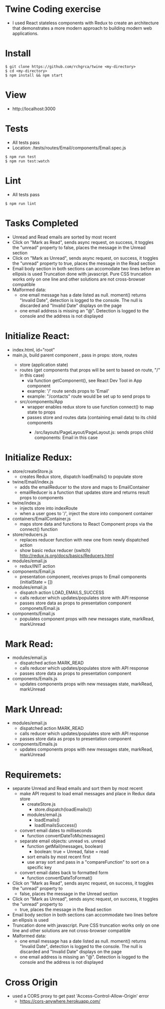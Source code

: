 # Twine Coding exercise

* I used React stateless components with Redux to create an architecture that demonstrates a more
 modern approach to building modern web applications.  

# Install
```
$ git clone https://github.com/rchgrca/twine <my-directory>
$ cd <my-directory>
$ npm install && npm start
```

# View

* http://localhost:3000


# Tests
  * All tests pass
  * Location: /tests/routes/Email/components/Email.spec.js
```
$ npm run test
$ npm run test:watch
```

# Lint
  * All tests pass
```
$ npm run lint
```

# Tasks Completed

* Unread and Read emails are sorted by most recent
* Click on "Mark as Read", sends async request, on success, it toggles the "unread" property to
false, places the message in the Unread section
* Click on "Mark as Unread", sends async request, on success, it toggles the "unread" property to
true, places the message in the Read section
* Email body section in both sections can accomodate two lines before an ellipsis is used
Truncation done with javascript.  Pure CSS truncation works only on one line and other solutions
are not cross-browser compatible
* Malformed data:
  * one email message has a date listed as null.  moment() returns "Invalid Date", detection is logged to
  the console.  The null is discarded and "Invalid Date" displays on the page
  * one email address is missing an "@".  Detection is logged to the console and the address is not displayed

# Initialize React:
  * index.html, id="root"
  * main.js, build parent component <App />, pass in props:  store, routes
    * store (application state)
    * routes (get components that props will be sent to based on route, "/" in this case)
      * via function getComponent(), see React Dev Tool in App component
      * example: '/' route sends props to 'Email'
      * example:  "/contacts" route would be set up to send props to <Contacts />
    * src/components/App
      * wrapper <Provider /> enables redux store to use function connect() to map state to props
      * <Router /> passes store and routes data (containing email data) to its child components
        * /src/layouts/PageLayout/PageLayout.js:  <PageLayout /> sends props child components:  Email in this case

# Initialize Redux:
  * store/createStore.js
    * creates Redux store, dispatch loadEmails() to populate store
  * twine/Email/index.js
    * adds the emailReducer to the store and maps to EmailContainer
    * emailReducer is a function that updates store and returns result props to components
  * twine/index.js
    * injects store into indexRoute
    * when a user goes to '/', inject the store into component container
  * containers/EmailContainer.js
    * maps store data and functions to React Component props via the connect() function
  * store/reducers.js
    * replaces reducer function with new one from newly dispatched action
    * show basic redux reducer (switch) http://redux.js.org/docs/basics/Reducers.html
  * modules/email.js
    * redux/INIT action
  * components/Email.js
    * presentation component, receives props to Email components (initialState = [])
  * modules/email.js
    * dispatch action LOAD_EMAILS_SUCCESS
    * calls reducer which updates/populates store with API response
    * passes store data as props to presentation component componets/Email.js
  * components/Email.js
    * populates component props with new messages state, markRead, markUnread

# Mark Read:
  * modules/email.js
    * dispatched action MARK_READ
    * calls reducer which updates/populates store with API response
    * passes store data as props to presentation component
  * components/Emails.js
    * updates components props with new messages state, markRead, markUnread

# Mark Unread:
  * modules/email.js
    * dispatched action MARK_READ
    * calls reducer which updates/populates store with API response
    * passes store data as props to presentation component
  * components/Emails.js
    * updates components props with new messages state, markRead, markUnread

# Requiremets:
  * separate Unread and Read emails and sort them by most recent
    * make API request to load email messages and place in Redux data store
      * createStore.js
        * store.dispatch(loadEmails())
      * modules/email.js
        * loadEmails()
        * loadEmailsSuccess()
    * convert email dates to milliseconds
      * function convertDateToMs(messages)
    * separate email objects:  unread vs. unread
      * function getMail(messages, boolean)
        * boolean:  true = Unread, false = read
      * sort emails by most recent first
      * use array sort and pass in a "compareFunction" to sort on a specific key
    * convert email dates back to formatted form
      * function convertDateToFormat()
  * Click on "Mark as Read", sends async request, on success, it toggles the "unread" property to
    * false, places the message in the Unread section
  * Click on "Mark as Unread", sends async request, on success, it toggles the "unread" property to
    * true, places the message in the Read section
  * Email body section in both sections can accommodate two lines before an ellipsis is used
  * Truncation done with javascript.  Pure CSS truncation works only on one line and other solutions are not cross-browser compatible
  * Malformed data:
    * one email message has a date listed as null.  moment() returns "Invalid Date", detection is logged to the console.  The null is discarded and "Invalid Date" displays on the page
    * one email address is missing an "@".  Detection is logged to the console and the address is not displayed

# Cross Origin
  * used a CORS proxy to get past 'Access-Control-Allow-Origin' error
    * https://cors-anywhere.herokuapp.com/<endpoint>
